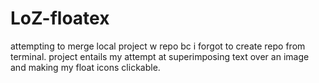 # LoZ-floatex
attempting to merge local project w repo bc i forgot to create repo from terminal. project entails my attempt at superimposing text over an image and making my float icons clickable.
